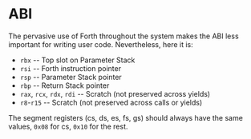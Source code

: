 ABI
===

The pervasive use of Forth throughout the system makes the ABI less important for writing user code. Nevertheless, here it is:

-	`rbx` -- Top slot on Parameter Stack
-	`rsi` -- Forth instruction pointer
-	`rsp` -- Parameter Stack pointer
-	`rbp` -- Return Stack pointer
-	`rax`, `rcx`, `rdx`, `rdi` -- Scratch (not preserved across yields)
-	`r8`\-`r15` -- Scratch (not preserved across calls or yields)

The segment registers (cs, ds, es, fs, gs) should always have the same values, `0x08` for cs, `0x10` for the rest.
